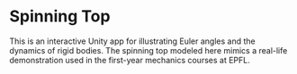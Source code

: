 # Spinning Top

This is an interactive Unity app for illustrating Euler angles and the dynamics of rigid bodies. The spinning top modeled here mimics a real-life demonstration used in the first-year mechanics courses at EPFL.
